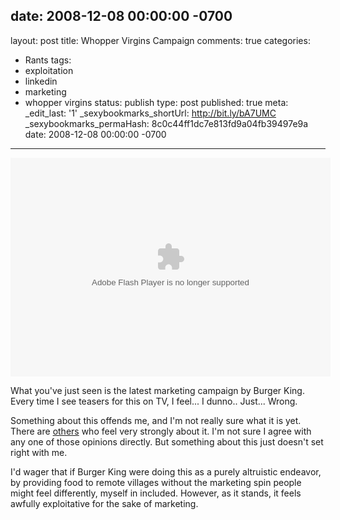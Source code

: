 date: 2008-12-08 00:00:00 -0700
---
layout: post
title: Whopper Virgins Campaign
comments: true
categories:
- Rants
tags:
- exploitation
- linkedin
- marketing
- whopper virgins
status: publish
type: post
published: true
meta:
  _edit_last: '1'
  _sexybookmarks_shortUrl: http://bit.ly/bA7UMC
  _sexybookmarks_permaHash: 8c0c44ff1dc7e813fd9a04fb39497e9a
date: 2008-12-08 00:00:00 -0700
---
<object classid="clsid:d27cdb6e-ae6d-11cf-96b8-444553540000" codebase="http://download.macromedia.com/pub/shockwave/cabs/flash/swflash.cab#version=9,0,124,0" width="512" height="350" id="whoppervirgins" align="middle"> <param name="allowScriptAccess" value="always" />  <param name="allowFullScreen" value="false" />  <param name="movie" value="http://www.whoppervirgins.com/widget.swf" /><param name="quality" value="high" /><param name="bgcolor" value="#000000" />	<embed src="http://www.whoppervirgins.com/widget.swf" quality="high" bgcolor="#000000" width="512" height="350" name="whoppervirgins" align="middle" allowScriptAccess="always" allowFullScreen="false" type="application/x-shockwave-flash" pluginspage="http://www.macromedia.com/go/getflashplayer" /> </object>

What you've just seen is the latest marketing campaign by Burger King.  Every time I see teasers for this on TV, I feel...  I dunno..  Just...  Wrong.

Something about this offends me, and I'm not really sure what it is yet.  There are <a href="http://www.telegraph.co.uk/news/newstopics/howaboutthat/3546969/Burger-King-under-fire-for-Whopper-Virgins-taste-test-challenge.html">others</a> who feel very strongly about it.  I'm not sure I agree with any one of those opinions directly.  But something about this just doesn't set right with me.

I'd wager that if Burger King were doing this as a purely altruistic endeavor, by providing food to remote villages without the marketing spin people might feel differently, myself in included.  However, as it stands, it feels awfully exploitative for the sake of marketing. 
